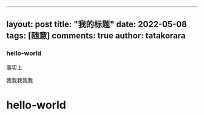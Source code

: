 
---
layout: post
title: "我的标题"
date:   2022-05-08
tags: [随意]
comments: true
author: tatakorara
---
### hello-world

事实上

<!-- more -->

我我我我我
# hello-world
